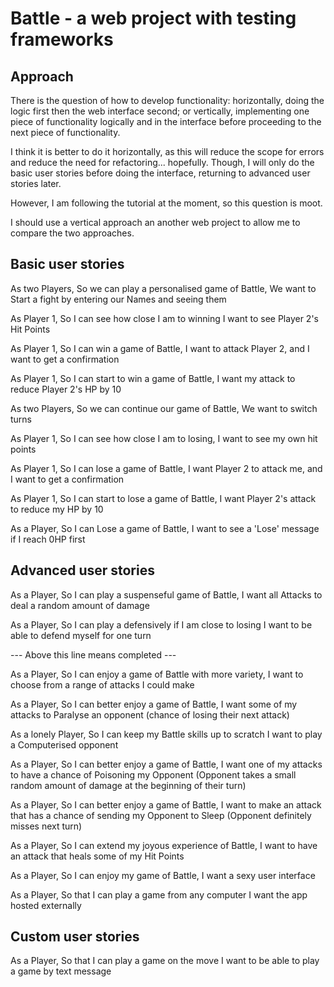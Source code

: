 # Battle - a web project with testing frameworks

## Approach

There is the question of how to develop functionality: horizontally, doing the logic first then the web interface second; or vertically, implementing one piece of functionality logically and in the interface before proceeding to the next piece of functionality.

I think it is better to do it horizontally, as this will reduce the scope for errors and reduce the need for refactoring... hopefully. Though, I will only do the basic user stories before doing the interface, returning to advanced user stories later.

However, I am following the tutorial at the moment, so this question is moot.

I should use a vertical approach an another web project to allow me to compare the two approaches.

## Basic user stories

As two Players,
So we can play a personalised game of Battle,
We want to Start a fight by entering our Names and seeing them

As Player 1,
So I can see how close I am to winning
I want to see Player 2's Hit Points

As Player 1,
So I can win a game of Battle,
I want to attack Player 2, and I want to get a confirmation

As Player 1,
So I can start to win a game of Battle,
I want my attack to reduce Player 2's HP by 10

As two Players,
So we can continue our game of Battle,
We want to switch turns

As Player 1,
So I can see how close I am to losing,
I want to see my own hit points

As Player 1,
So I can lose a game of Battle,
I want Player 2 to attack me, and I want to get a confirmation

As Player 1,
So I can start to lose a game of Battle,
I want Player 2's attack to reduce my HP by 10

As a Player,
So I can Lose a game of Battle,
I want to see a 'Lose' message if I reach 0HP first

## Advanced user stories

As a Player,
So I can play a suspenseful game of Battle,
I want all Attacks to deal a random amount of damage

As a Player,
So I can play a defensively if I am close to losing
I want to be able to defend myself for one turn

--- Above this line means completed ---

As a Player,
So I can enjoy a game of Battle with more variety,
I want to choose from a range of attacks I could make

As a Player,
So I can better enjoy a game of Battle,
I want some of my attacks to Paralyse an opponent (chance of losing their next attack)

As a lonely Player,
So I can keep my Battle skills up to scratch
I want to play a Computerised opponent

As a Player,
So I can better enjoy a game of Battle,
I want one of my attacks to have a chance of Poisoning my Opponent (Opponent takes a small random amount of damage at the beginning of their turn)

As a Player,
So I can better enjoy a game of Battle,
I want to make an attack that has a chance of sending my Opponent to Sleep (Opponent definitely misses next turn)

As a Player,
So I can extend my joyous experience of Battle,
I want to have an attack that heals some of my Hit Points

As a Player,
So I can enjoy my game of Battle,
I want a sexy user interface

As a Player,
So that I can play a game from any computer
I want the app hosted externally

## Custom user stories

As a Player,
So that I can play a game on the move
I want to be able to play a game by text message